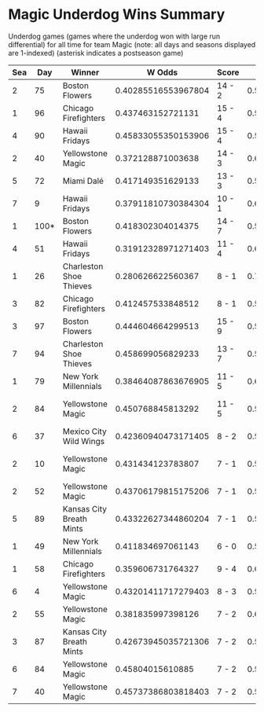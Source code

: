 # Magic Underdog Wins Summary



Underdog games (games where the underdog won with large run differential) for all time for team Magic (note: all days and seasons displayed are 1-indexed) (asterisk indicates a postseason game)


| Sea | Day | Winner | W Odds | Score | L Odds | Loser | 
| ------ |------ |------ |------ |------ |------ |------ |
| 2 | 75 | Boston Flowers | 0.40285516553967804 | 14 - 2 | 0.5971448344603221 | Yellowstone Magic | 
| 1 | 96 | Chicago Firefighters | 0.437463152721131 | 15 - 4 | 0.562536847278868 | Yellowstone Magic | 
| 4 | 90 | Hawaii Fridays | 0.45833055350153906 | 15 - 4 | 0.54166944649846 | Yellowstone Magic | 
| 2 | 40 | Yellowstone Magic | 0.372128871003638 | 14 - 3 | 0.627871128996361 | Chicago Firefighters | 
| 5 | 72 | Miami Dalé | 0.417149351629133 | 13 - 3 | 0.5828506483708661 | Yellowstone Magic | 
| 7 | 9 | Hawaii Fridays | 0.37911810730384304 | 10 - 1 | 0.620881892696156 | Yellowstone Magic | 
| 1 | 100* | Boston Flowers | 0.418302304014375 | 14 - 7 | 0.581697695985624 | Yellowstone Magic | 
| 4 | 51 | Hawaii Fridays | 0.31912328971271403 | 11 - 4 | 0.680876710287285 | Yellowstone Magic | 
| 1 | 26 | Charleston Shoe Thieves | 0.280626622560367 | 8 - 1 | 0.719373377439632 | Yellowstone Magic | 
| 3 | 82 | Chicago Firefighters | 0.412457533848512 | 8 - 1 | 0.5875424661514871 | Yellowstone Magic | 
| 3 | 97 | Boston Flowers | 0.444604664299513 | 15 - 9 | 0.555395335700486 | Yellowstone Magic | 
| 7 | 94 | Charleston Shoe Thieves | 0.458699056829233 | 13 - 7 | 0.541300943170766 | Yellowstone Magic | 
| 1 | 79 | New York Millennials | 0.38464087863676905 | 11 - 5 | 0.61535912136323 | Yellowstone Magic | 
| 2 | 84 | Yellowstone Magic | 0.450768845813292 | 11 - 5 | 0.5492311541867071 | Charleston Shoe Thieves | 
| 6 | 37 | Mexico City Wild Wings | 0.42360940473171405 | 8 - 2 | 0.5763905952682851 | Yellowstone Magic | 
| 2 | 10 | Yellowstone Magic | 0.431434123783807 | 7 - 1 | 0.568565876216192 | San Francisco Lovers | 
| 2 | 52 | Yellowstone Magic | 0.43706179815175206 | 7 - 1 | 0.562938201848247 | Hawaii Fridays | 
| 5 | 89 | Kansas City Breath Mints | 0.43322627344860204 | 7 - 1 | 0.566773726551397 | Yellowstone Magic | 
| 1 | 49 | New York Millennials | 0.411834697061143 | 6 - 0 | 0.588165302938857 | Yellowstone Magic | 
| 1 | 58 | Chicago Firefighters | 0.359606731764327 | 9 - 4 | 0.640393268235672 | Yellowstone Magic | 
| 6 | 4 | Yellowstone Magic | 0.43201411717279403 | 8 - 3 | 0.5679858828272051 | Hades Tigers | 
| 2 | 55 | Yellowstone Magic | 0.381835997398126 | 7 - 2 | 0.6181640026018731 | New York Millennials | 
| 3 | 87 | Kansas City Breath Mints | 0.42673945035721306 | 7 - 2 | 0.573260549642786 | Yellowstone Magic | 
| 6 | 84 | Yellowstone Magic | 0.45804015610885 | 7 - 2 | 0.541959843891149 | Hades Tigers | 
| 7 | 40 | Yellowstone Magic | 0.45737386803818403 | 7 - 2 | 0.5426261319618151 | Dallas Steaks | 


